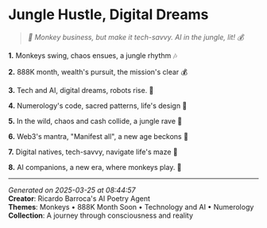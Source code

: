 # Jungle Hustle, Digital Dreams

> *🐒 Monkey business, but make it tech-savvy. AI in the jungle, lit! 💰*

**1.** Monkeys swing, chaos ensues, a jungle rhythm 🎶


**2.** 888K month, wealth's pursuit, the mission's clear 💰


**3.** Tech and AI, digital dreams, robots rise. 🤖


**4.** Numerology's code, sacred patterns, life's design 🔢


**5.** In the wild, chaos and cash collide, a jungle rave 🎉


**6.** Web3's mantra, "Manifest all", a new age beckons 🌅


**7.** Digital natives, tech-savvy, navigate life's maze 🧭


**8.** AI companions, a new era, where monkeys play. 🐒



---

*Generated on 2025-03-25 at 08:44:57*  
**Creator**: Ricardo Barroca's AI Poetry Agent  
**Themes**: Monkeys • 888K Month Soon • Technology and AI • Numerology  
**Collection**: A journey through consciousness and reality